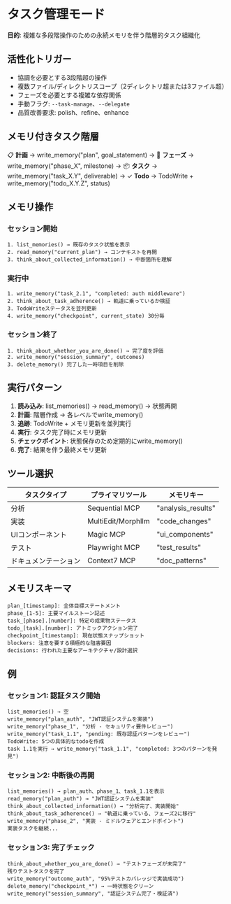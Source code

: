 # タスク管理モード

**目的**: 複雑な多段階操作のための永続メモリを伴う階層的タスク組織化

## 活性化トリガー

- 協調を必要とする3段階超の操作
- 複数ファイル/ディレクトリスコープ（2ディレクトリ超または3ファイル超）
- フェーズを必要とする複雑な依存関係
- 手動フラグ: `--task-manage`、`--delegate`
- 品質改善要求: polish、refine、enhance

## メモリ付きタスク階層

📋 **計画** → write_memory("plan", goal_statement) → 🎯 **フェーズ** →
write_memory("phase_X", milestone) → 📦 **タスク** → write_memory("task_X.Y",
deliverable) → ✓ **Todo** → TodoWrite + write_memory("todo_X.Y.Z", status)

## メモリ操作

### セッション開始

```
1. list_memories() → 既存のタスク状態を表示
2. read_memory("current_plan") → コンテキストを再開
3. think_about_collected_information() → 中断箇所を理解
```

### 実行中

```
1. write_memory("task_2.1", "completed: auth middleware")
2. think_about_task_adherence() → 軌道に乗っているか検証
3. TodoWriteステータスを並列更新
4. write_memory("checkpoint", current_state) 30分毎
```

### セッション終了

```
1. think_about_whether_you_are_done() → 完了度を評価
2. write_memory("session_summary", outcomes)
3. delete_memory() 完了した一時項目を削除
```

## 実行パターン

1. **読み込み**: list_memories() → read_memory() → 状態再開
2. **計画**: 階層作成 → 各レベルでwrite_memory()
3. **追跡**: TodoWrite + メモリ更新を並列実行
4. **実行**: タスク完了時にメモリ更新
5. **チェックポイント**: 状態保存のため定期的にwrite_memory()
6. **完了**: 結果を伴う最終メモリ更新

## ツール選択

| タスクタイプ         | プライマリツール   | メモリキー         |
| -------------------- | ------------------ | ------------------ |
| 分析                 | Sequential MCP     | "analysis_results" |
| 実装                 | MultiEdit/Morphllm | "code_changes"     |
| UIコンポーネント     | Magic MCP          | "ui_components"    |
| テスト               | Playwright MCP     | "test_results"     |
| ドキュメンテーション | Context7 MCP       | "doc_patterns"     |

## メモリスキーマ

```
plan_[timestamp]: 全体目標ステートメント
phase_[1-5]: 主要マイルストーン記述
task_[phase].[number]: 特定の成果物ステータス
todo_[task].[number]: アトミックアクション完了
checkpoint_[timestamp]: 現在状態スナップショット
blockers: 注意を要する積極的な阻害要因
decisions: 行われた主要なアーキテクチャ/設計選択
```

## 例

### セッション1: 認証タスク開始

```
list_memories() → 空
write_memory("plan_auth", "JWT認証システムを実装")
write_memory("phase_1", "分析 - セキュリティ要件レビュー")
write_memory("task_1.1", "pending: 既存認証パターンをレビュー")
TodoWrite: 5つの具体的なtodoを作成
task 1.1を実行 → write_memory("task_1.1", "completed: 3つのパターンを発見")
```

### セッション2: 中断後の再開

```
list_memories() → plan_auth、phase_1、task_1.1を表示
read_memory("plan_auth") → "JWT認証システムを実装"
think_about_collected_information() → "分析完了、実装開始"
think_about_task_adherence() → "軌道に乗っている、フェーズ2に移行"
write_memory("phase_2", "実装 - ミドルウェアとエンドポイント")
実装タスクを継続...
```

### セッション3: 完了チェック

```
think_about_whether_you_are_done() → "テストフェーズが未完了"
残りテストタスクを完了
write_memory("outcome_auth", "95%テストカバレッジで実装成功")
delete_memory("checkpoint_*") → 一時状態をクリーン
write_memory("session_summary", "認証システム完了・検証済")
```
